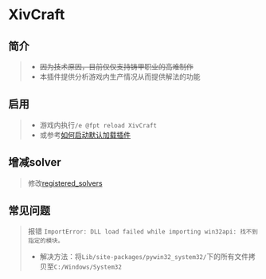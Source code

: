 XivCraft
===

简介
--
> * ~~因为技术原因，目前仅仅支持铸甲职业的高难制作~~
> * 本插件提供分析游戏内生产情况从而提供解法的功能

启用
--
> * 游戏内执行`/e @fpt reload XivCraft`
> * 或参考[如何启动默认加载插件](../../readme.md#%E5%B8%B8%E8%A7%81%E9%97%AE%E9%A2%98)

增减solver
--
>修改[registered_solvers](__init__.py#L32)

常见问题
---
> 报错 `ImportError: DLL load failed while importing win32api: 找不到指定的模块。`
> * 解决方法：将`Lib/site-packages/pywin32_system32/`下的所有文件拷贝至`C:/Windows/System32`
